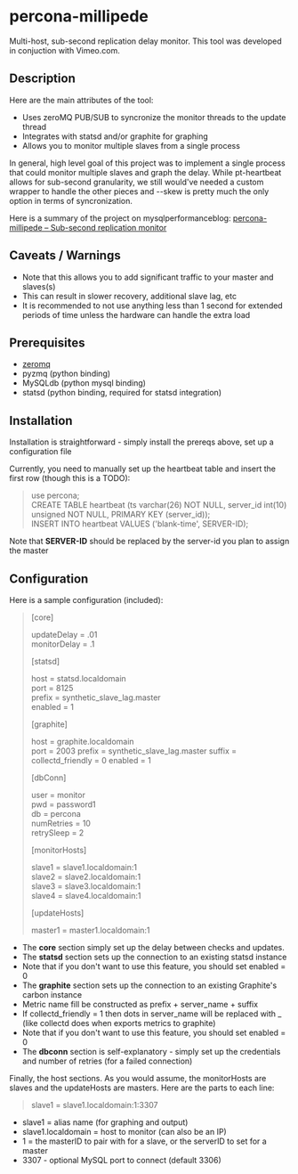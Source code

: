 percona-millipede
=================

Multi-host, sub-second replication delay monitor.  This tool was developed in conjuction with Vimeo.com.

Description
-----------

Here are the main attributes of the tool:

* Uses zeroMQ PUB/SUB to syncronize the monitor threads to the update thread
* Integrates with statsd and/or graphite for graphing
* Allows you to monitor multiple slaves from a single process

In general, high level goal of this project was to implement a single process that could monitor multiple slaves and graph the delay.  While pt-heartbeat allows for sub-second granularity, we still would've needed a custom wrapper to handle the other pieces and --skew is pretty much the only option in terms of syncronization.  

Here is a summary of the project on mysqlperformanceblog: [percona-millipede – Sub-second replication monitor](http://www.mysqlperformanceblog.com/2014/04/15/percona-millipede-sub-second-replication-monitor/)

Caveats / Warnings
------------------

* Note that this allows you to add significant traffic to your master and slaves(s)
 * This can result in slower recovery, additional slave lag, etc
 * It is recommended to not use anything less than 1 second for extended periods of time unless the hardware can handle the extra load

Prerequisites
-------------

* [zeromq](http://zeromq.org/)
* pyzmq (python binding)
* MySQLdb (python mysql binding)
* statsd (python binding, required for statsd integration)

Installation
------------

Installation is straightforward - simply install the prereqs above, set up a configuration file

Currently, you need to manually set up the heartbeat table and insert the first row (though this is a TODO):

> use percona;  
> CREATE TABLE heartbeat (ts varchar(26) NOT NULL, server_id int(10) unsigned NOT NULL, PRIMARY KEY (server_id));  
> INSERT INTO heartbeat VALUES ('blank-time', SERVER-ID);

Note that **SERVER-ID** should be replaced by the server-id you plan to assign the master

Configuration
-------------

Here is a sample configuration (included):

> [core]
> 
> updateDelay = .01  
> monitorDelay = .1
> 
> [statsd]
> 
> host = statsd.localdomain  
> port = 8125  
> prefix = synthetic_slave_lag.master  
> enabled = 1
>
> [graphite]
> 
> host = graphite.localdomain  
> port = 2003
> prefix = synthetic_slave_lag.master
> suffix =
> collectd_friendly = 0
> enabled = 1
> 
> [dbConn]
> 
> user = monitor  
> pwd = password1  
> db = percona  
> numRetries = 10  
> retrySleep = 2
> 
> [monitorHosts]
> 
> slave1 = slave1.localdomain:1  
> slave2 = slave2.localdomain:1  
> slave3 = slave3.localdomain:1  
> slave4 = slave4.localdomain:1
> 
> [updateHosts]
> 
> master1 = master1.localdomain:1

* The **core** section simply set up the delay between checks and updates.
* The **statsd** section sets up the connection to an existing statsd instance
 * Note that if you don't want to use this feature, you should set enabled = 0
* The **graphite** section sets up the connection to an existing Graphite's carbon instance
 * Metric name fill be constructed as prefix + server_name + suffix
 * If collectd_friendly = 1 then dots in server_name will be replaced with _ (like collectd does when exports metrics to graphite)
 * Note that if you don't want to use this feature, you should set enabled = 0
* The **dbconn** section is self-explanatory - simply set up the credentials and number of retries (for a failed connection)

Finally, the host sections.  As you would assume, the monitorHosts are slaves and the updateHosts are masters.  Here are the parts to each line:

> slave1 = slave1.localdomain:1:3307

* slave1 = alias name (for graphing and output)
* slave1.localdomain = host to monitor (can also be an IP)
* 1 = the masterID to pair with for a slave, or the serverID to set for a master
* 3307 - optional MySQL port to connect (default 3306)

